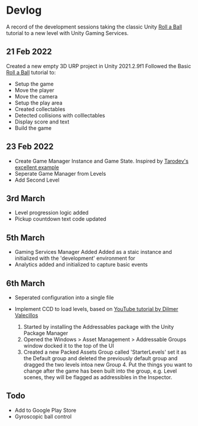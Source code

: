 # Devlog #

A record of the development sessions taking the classic Unity [Roll a Ball](https://learn.unity.com/project/roll-a-ball) tutorial to a new level with Unity Gaming Services. 

## 21 Feb 2022
Created a new empty 3D URP project in Unity 2021.2.9f1
Followed the Basic [Roll a Ball](https://learn.unity.com/project/roll-a-ball) tutorial to:
* Setup the game
* Move the player
* Move the camera
* Setup the play area
* Created collectables
* Detected collisions with colllectables
* Display score and text
* Build the game

## 23 Feb 2022
* Create Game Manager Instance and Game State. 
Inspired by [Tarodev's excellent example](https://www.youtube.com/watch?v=4I0vonyqMi8)
* Seperate Game Manager from Levels
* Add Second Level

## 3rd March
* Level progression logic added
* Pickup countdown text code updated

## 5th March
* Gaming Services Manager Added
Added as a staic instance and initialized with the 'development' environment for 
* Analytics added and initialized to capture basic events

## 6th March
* Seperated configuration into a single file 
* Implement CCD to load levels, based on [YouTube tutorial by Dilmer Valecillos](https://www.youtube.com/watch?v=BXdwcSLWXK4)

    1. Started by installing the Addressables package with the Unity Package Manager
    2. Opened the Windows > Asset Management > Addressable Groups window docked it to the top of the UI
    3. Created a new Packed Assets Group called 'StarterLevels' set it as the Default group and deleted the previously default group
    and dragged the two levels intoa new Group 4. Put the things you want to change after the game has been built into the group, e.g. Level scenes, they will be flagged as addressibles in the Inspector.



## Todo
* Add to Google Play Store
* Gyroscopic ball control